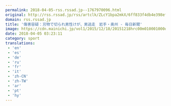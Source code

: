 ```yaml
---
permalink: 2018-04-05-rss.rssad.jp--1767970096.html
original: http://rss.rssad.jp/rss/artclk/ZLcY1bpa2mkX/6ff833f4db4e398ef34115f203eb340c?ul=jKrSNNjprao2bD3Pfnm2zAZV76Q9ihxR3vLIDLW9xdtF_tdarZLhnfL461ph7pfQ06gGShzm73T_YJL5TnaA5yAY82BB
domain: rss.rssad.jp
title: '傷害容疑：刃物で切られ男性けが、男逃走　岩手・奥州 - 毎日新聞'
image: https://cdn.mainichi.jp/vol1/2015/12/18/20151218hrc00m010001000q/9.jpg?2
date: 2018-04-05 03:23:11
category: sport
translations: 
 - 'en'
 - 'es'
 - 'de'
 - 'ru'
 - 'fr'
 - 'it'
 - 'zh-CN'
 - 'zh-TW'
 - 'ar'
 - 'pt'
 - 'hy'
---
```


